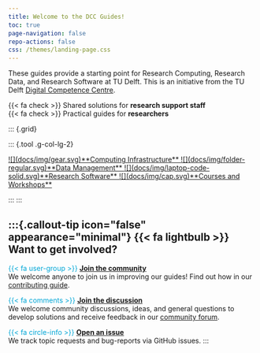 ```yaml
---
title: Welcome to the DCC Guides!
toc: true
page-navigation: false
repo-actions: false
css: /themes/landing-page.css
---
```


These guides provide a starting point for Research Computing, Research Data, and Research Software at TU Delft. This is an initiative from the TU Delft [Digital Competence Centre](/docs/community/dcc.md). 

{{< fa check >}} Shared solutions for **research support staff**<br>
{{< fa check >}} Practical guides for **researchers**<br>

::: {.grid}

::: {.tool .g-col-lg-2}

<a href="docs/infrastructure/getting_started.md" role="button" class="btn btn-outline-light">
![](docs/img/gear.svg)**Computing Infrastructure**
</a>

<a href="docs/data/getting_started.md" role="button" class="btn btn-outline-light">
![](docs/img/folder-regular.svg)**Data Management**
</a>

<a href="docs/software/getting_started.md" role="button" class="btn btn-outline-light">
![](docs/img/laptop-code-solid.svg)**Research Software**
</a>

<a href="docs/resources/courses.md" role="button" class="btn btn-outline-light">
![](docs/img/cap.svg)**Courses and Workshops**
</a>

:::
:::

:::{.callout-tip icon="false" appearance="minimal"}
{{< fa lightbulb >}} **Want to get involved?**
---

<span style="color: #00A6D6;">{{< fa user-group >}}</span> [**Join the community**](CONTRIBUTING.md)<br>
We welcome anyone to join us in improving our guides! Find out how in our [contributing guide](CONTRIBUTING.md).

<span style="color: #00A6D6;">{{< fa comments >}}</span> [**Join the discussion**](https://github.com/TU-Delft-DCC/TU-Delft-DCC.github.io/discussions)<br>
We welcome community discussions, ideas, and general questions to develop solutions and receive feedback in our [community forum](https://github.com/TU-Delft-DCC/TU-Delft-DCC.github.io/discussions).

<span style="color: #00A6D6;">{{< fa circle-info >}}</span> [**Open an issue**](https://github.com/TU-Delft-DCC/TU-Delft-DCC.github.io/issues/new/choose)<br>
We track topic requests and bug-reports via GitHub issues.
:::